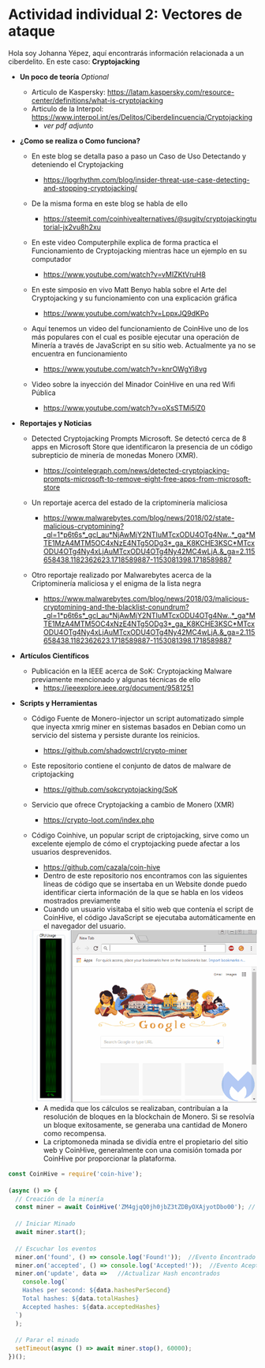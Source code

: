 # Actividad individual 2: Vectores de ataque

Hola soy Johanna Yépez, aquí encontrarás información relacionada a un ciberdelito. En este caso: **Cryptojacking**

- **Un poco de teoría** *Optional*
    - Articulo de Kaspersky: https://latam.kaspersky.com/resource-center/definitions/what-is-cryptojacking
    - Articulo de la Interpol: https://www.interpol.int/es/Delitos/Ciberdelincuencia/Cryptojacking
        - *ver pdf adjunto* 
        
- **¿Como se realiza o Como funciona?**
    - En este blog se detalla paso a paso un Caso de Uso Detectando y deteniendo el Cryptojacking
        - https://logrhythm.com/blog/insider-threat-use-case-detecting-and-stopping-cryptojacking/

    - De la misma forma en este blog se habla de ello
        - https://steemit.com/coinhivealternatives/@sugitv/cryptojackingtutorial-jx2vu8h2xu

    - En este video Computerphile explica de forma practica el Funcionamiento de Cryptojacking mientras hace un ejemplo en su computador
        - https://www.youtube.com/watch?v=vMIZKtVruH8
    
    - En este simposio en vivo Matt Benyo habla sobre el Arte del Cryptojacking y su funcionamiento con una explicación gráfica
        - https://www.youtube.com/watch?v=LppxJQ9dKPo

    - Aquí tenemos un video del funcionamiento de CoinHive uno de los más populares con el cual es posible ejecutar una operación de Minería a través de JavaScript en su sitio web. Actualmente ya no se encuentra en funcionamiento
        - https://www.youtube.com/watch?v=knrOWgYi8vg

    - Video sobre la inyección del Minador CoinHive en una red Wifi Pública
        - https://www.youtube.com/watch?v=oXsSTMi5lZ0

- **Reportajes y Noticias**
    - Detected Cryptojacking Prompts Microsoft. Se detectó cerca de 8 apps en Microsoft Store que identificaron la presencia de un código subrepticio de minería de monedas Monero (XMR). 
        - https://cointelegraph.com/news/detected-cryptojacking-prompts-microsoft-to-remove-eight-free-apps-from-microsoft-store

    - Un reportaje acerca del estado de la criptominería maliciosa
        - https://www.malwarebytes.com/blog/news/2018/02/state-malicious-cryptomining?_gl=1*p6t6s*_gcl_au*NjAwMjY2NTIuMTcxODU4OTg4Nw..*_ga*MTE1MzA4MTM5OC4xNzE4NTg5ODg3*_ga_K8KCHE3KSC*MTcxODU4OTg4Ny4xLjAuMTcxODU4OTg4Ny42MC4wLjA.&_ga=2.115658438.1182362623.1718589887-1153081398.1718589887

    - Otro reportaje realizado por Malwarebytes acerca de la Criptominería maliciosa y el enigma de la lista negra
        - https://www.malwarebytes.com/blog/news/2018/03/malicious-cryptomining-and-the-blacklist-conundrum?_gl=1*p6t6s*_gcl_au*NjAwMjY2NTIuMTcxODU4OTg4Nw..*_ga*MTE1MzA4MTM5OC4xNzE4NTg5ODg3*_ga_K8KCHE3KSC*MTcxODU4OTg4Ny4xLjAuMTcxODU4OTg4Ny42MC4wLjA.&_ga=2.115658438.1182362623.1718589887-1153081398.1718589887

- **Artículos Científicos**
    - Publicación en la IEEE acerca de SoK: Cryptojacking Malware previamente mencionado y algunas técnicas de ello
        - https://ieeexplore.ieee.org/document/9581251

- **Scripts y Herramientas**
    - Código Fuente de Monero-injector un script automatizado simple que inyecta xmrig miner en sistemas basados ​​en Debian como un servicio del sistema y persiste durante los reinicios.
        - https://github.com/shadowctrl/crypto-miner

    - Este repositorio contiene el conjunto de datos de malware de criptojacking
        - https://github.com/sokcryptojacking/SoK

    - Servicio que ofrece Cryptojacking a cambio de Monero (XMR)
        - https://crypto-loot.com/index.php
    
    - Código Coinhive, un popular script de criptojacking, sirve como un excelente ejemplo de cómo el cryptojacking puede afectar a los usuarios desprevenidos.
        - https://github.com/cazala/coin-hive
        - Dentro de este repositorio nos encontramos con las siguientes líneas de código que se insertaba en un Website donde puedo identificar cierta información de la que se habla en los videos mostrados previamente
        - Cuando un usuario visitaba el sitio web que contenía el script de CoinHive, el código JavaScript se ejecutaba automáticamente en el navegador del usuario.
        
      <img src="./miner_bypass.gif" alt="Ejemplo" height="350"> 

        - A medida que los cálculos se realizaban, contribuían a la resolución de bloques en la blockchain de Monero. Si se resolvía un bloque exitosamente, se generaba una cantidad de Monero como recompensa.
        - La criptomoneda minada se dividía entre el propietario del sitio web y CoinHive, generalmente con una comisión tomada por CoinHive por proporcionar la plataforma.
```js
const CoinHive = require('coin-hive');

(async () => {
  // Creación de la minería
  const miner = await CoinHive('ZM4gjqQ0jh0jbZ3tZDByOXAjyotDbo00'); // Llaves de CoinHive

  // Iniciar Minado
  await miner.start();

  // Escuchar los eventos
  miner.on('found', () => console.log('Found!'));  //Evento Encontrado
  miner.on('accepted', () => console.log('Accepted!'));  //Evento Aceptado
  miner.on('update', data =>   //Actualizar Hash encontrados
    console.log(`
    Hashes per second: ${data.hashesPerSecond}
    Total hashes: ${data.totalHashes}
    Accepted hashes: ${data.acceptedHashes}
  `)
  );

  // Parar el minado
  setTimeout(async () => await miner.stop(), 60000);
})();
```

